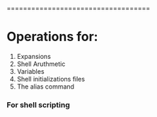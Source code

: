 ===================================
# Operations for:
1. Expansions
2. Shell Aruthmetic
3. Variables
4. Shell initializations files
5. The alias command


### For shell scripting